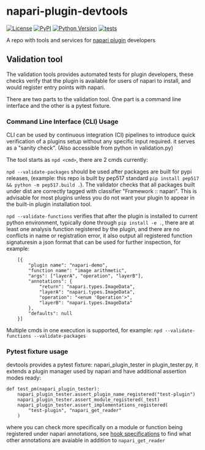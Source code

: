 # napari-plugin-devtools

[![License](https://img.shields.io/pypi/l/napari-plugin-devtools.svg?color=green)](https://github.com/napari/napari-plugin-devtools/raw/main/LICENSE)
[![PyPI](https://img.shields.io/pypi/v/napari-plugin-devtools.svg?color=green)](https://pypi.org/project/napari-plugin-devtools)
[![Python Version](https://img.shields.io/pypi/pyversions/napari-demo.svg?color=green)](https://python.org)
[![tests](https://github.com/napari/napari-plugin-devtools/workflows/CI/badge.svg)](https://github.com/napari/napari-plugin-devtools/actions)

A repo with tools and services for [napari plugin](https://napari.org/docs/dev/plugins/index.html) developers

## Validation tool
The validation tools provides automated tests for plugin developers, 
these checks verify that the plugin is available for users of napari 
to install, and would register entry points with napari. 

There are two parts to the validation tool. One part is a 
command line interface and the other is a pytest fixture.

### Command Line Interface (CLI) Usage
CLI can be used by continuous integration (CI) pipelines to introduce 
quick verification of a plugins setup without any specific input required. 
it serves as a "sanity check". (Also accessible from python in validation.py)

The tool starts as `npd <cmd>`, there are 2 cmds currently:

`npd --validate-packages` should be used after packages are built
for pypi releases, (example: this repo is built by pep517 standard
`pip install pep517 && python -m pep517.build .`).  The validator
checks that all packages built under dist are correctly tagged with
classifier "Framework :: napari". This is advisable for most plugins
unless you do not want your plugin to appear in the built-in plugin installation tool.

`npd --validate-functions` verifies that after the plugin is installed 
to current python environment, typically done through `pip install -e .`, 
there are at least one analysis function registered by the plugin, and 
there are no conflicts in name or registration error, it also output 
all registered function signaturesin a json format that can be used 
for further inspection, for example:
```
    [{
        "plugin name": "napari-demo",
        "function name": "image arithmetic",
        "args": ["layerA", "operation", "layerB"],
        "annotations": {
            "return": "napari.types.ImageData",
            "layerA": "napari.types.ImageData",
            "operation": "<enum 'Operation'>",
            "layerB": "napari.types.ImageData"
        },
        "defaults": null
    }]
``` 

Multiple cmds in one execution is supported, for example: 
`npd --validate-functions --validate-packages`

### Pytest fixture usage
devtools provides a pytest fixture: napari_plugin_tester 
in plugin_tester.py, it extends a plugin manager used by napari
and have additional assertion modes ready:
```
def test_pm(napari_plugin_tester):
    napari_plugin_tester.assert_plugin_name_registered("test-plugin")
    napari_plugin_tester.assert_module_registered(_test)
    napari_plugin_tester.assert_implementations_registered(
        "test-plugin", "napari_get_reader"
    )
```
where you can check more specifically on a module or function 
being registered under napari annotations, see 
[hook specifications](https://napari.org/docs/dev/plugins/hook_specifications.html)
to find what other annotations are avaiable in addition to `napari_get_reader`
